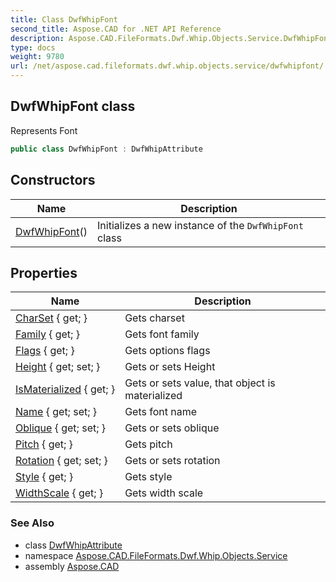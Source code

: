 ```yaml
---
title: Class DwfWhipFont
second_title: Aspose.CAD for .NET API Reference
description: Aspose.CAD.FileFormats.Dwf.Whip.Objects.Service.DwfWhipFont class. Represents Font
type: docs
weight: 9780
url: /net/aspose.cad.fileformats.dwf.whip.objects.service/dwfwhipfont/
---
```

## DwfWhipFont class

Represents Font

```csharp
public class DwfWhipFont : DwfWhipAttribute
```

## Constructors

| Name | Description |
| --- | --- |
| [DwfWhipFont](dwfwhipfont/)() | Initializes a new instance of the `DwfWhipFont` class |

## Properties

| Name | Description |
| --- | --- |
| [CharSet](../../aspose.cad.fileformats.dwf.whip.objects.service/dwfwhipfont/charset/) { get; } | Gets charset |
| [Family](../../aspose.cad.fileformats.dwf.whip.objects.service/dwfwhipfont/family/) { get; } | Gets font family |
| [Flags](../../aspose.cad.fileformats.dwf.whip.objects.service/dwfwhipfont/flags/) { get; } | Gets options flags |
| [Height](../../aspose.cad.fileformats.dwf.whip.objects.service/dwfwhipfont/height/) { get; set; } | Gets or sets Height |
| [IsMaterialized](../../aspose.cad.fileformats.dwf.whip.objects/dwfwhipobject/ismaterialized/) { get; } | Gets or sets value, that object is materialized |
| [Name](../../aspose.cad.fileformats.dwf.whip.objects.service/dwfwhipfont/name/) { get; set; } | Gets font name |
| [Oblique](../../aspose.cad.fileformats.dwf.whip.objects.service/dwfwhipfont/oblique/) { get; set; } | Gets or sets oblique |
| [Pitch](../../aspose.cad.fileformats.dwf.whip.objects.service/dwfwhipfont/pitch/) { get; } | Gets pitch |
| [Rotation](../../aspose.cad.fileformats.dwf.whip.objects.service/dwfwhipfont/rotation/) { get; set; } | Gets or sets rotation |
| [Style](../../aspose.cad.fileformats.dwf.whip.objects.service/dwfwhipfont/style/) { get; } | Gets style |
| [WidthScale](../../aspose.cad.fileformats.dwf.whip.objects.service/dwfwhipfont/widthscale/) { get; } | Gets width scale |

### See Also

* class [DwfWhipAttribute](../../aspose.cad.fileformats.dwf.whip.objects/dwfwhipattribute/)
* namespace [Aspose.CAD.FileFormats.Dwf.Whip.Objects.Service](../../aspose.cad.fileformats.dwf.whip.objects.service/)
* assembly [Aspose.CAD](../../)


